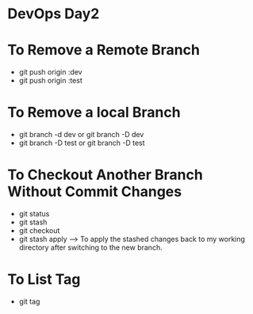 # DevOps Day2

# To Remove a Remote Branch
- git push origin :dev
- git push origin :test

# To Remove a local Branch
- git branch -d dev  or git branch -D dev
- git branch -D test or git branch -D test 

# To Checkout Another Branch Without Commit Changes
- git status
- git stash
- git checkout <branch-name>
- git stash apply --> To apply the stashed changes back to my working directory after switching to the new branch.

# To List Tag
- git tag

